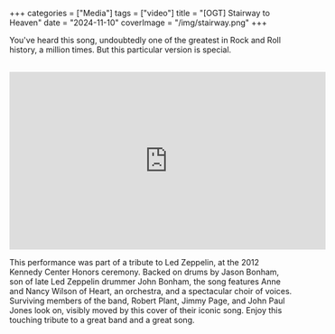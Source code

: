 +++
categories = ["Media"]
tags = ["video"]
title = "[OGT] Stairway to Heaven"
date = "2024-11-10"
coverImage = "/img/stairway.png"
+++

You've heard this song, undoubtedly one of the greatest in Rock and Roll history, a million times. But this particular version is special.

<!--more-->

<br>
<iframe width="560" height="315" src="https://www.youtube.com/embed/2cZ_EFAmj08?si=5j-aEaQuRgccpgVc" title="YouTube video player" frameborder="0" allow="accelerometer; autoplay; clipboard-write; encrypted-media; gyroscope; picture-in-picture; web-share" referrerpolicy="strict-origin-when-cross-origin" allowfullscreen></iframe>

This performance was part of a tribute to Led Zeppelin, at the 2012 Kennedy Center Honors ceremony. Backed on drums by Jason Bonham, son of late Led Zeppelin drummer
John Bonham, the song features Anne and Nancy Wilson of Heart, an orchestra,
and a spectacular choir of voices.
Surviving members of the band, Robert Plant, Jimmy Page, and John Paul Jones look
on, visibly moved by this cover of their iconic song.
Enjoy this touching tribute to a great band and a great song.
